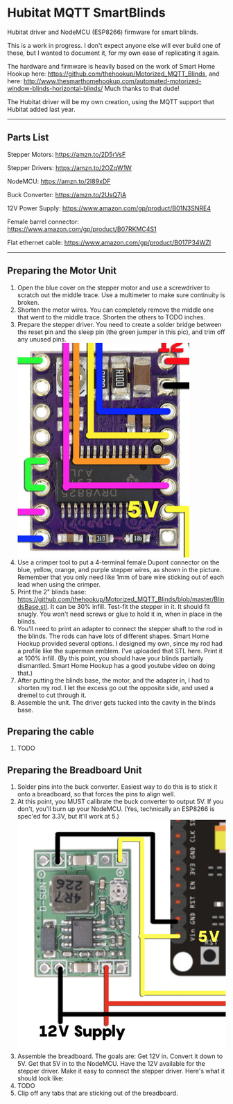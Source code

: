 # Hubitat MQTT SmartBlinds
Hubitat driver and NodeMCU (ESP8266) firmware for smart blinds.

This is a work in progress.  I don't expect anyone else will ever build one of these, but I wanted to document it, for my own ease of replicating it again.

The hardware and firmware is heavily based on the work of Smart Home Hookup here:  https://github.com/thehookup/Motorized_MQTT_Blinds, and here:  http://www.thesmarthomehookup.com/automated-motorized-window-blinds-horizontal-blinds/  Much thanks to that dude!

The Hubitat driver will be my own creation, using the MQTT support that Hubitat added last year.

----------

## Parts List
Stepper Motors: https://amzn.to/2D5rVsF

Stepper Drivers: https://amzn.to/2OZqW1W

NodeMCU: https://amzn.to/2I89xDF

Buck Converter: https://amzn.to/2UsQ7jA

12V Power Supply: https://www.amazon.com/gp/product/B01N3SNRE4

Female barrel connector:  https://www.amazon.com/gp/product/B07RKMC4S1

Flat ethernet cable:  https://www.amazon.com/gp/product/B017P34WZI

----------

## Preparing the Motor Unit

1. Open the blue cover on the stepper motor and use a screwdriver to scratch out the middle trace.  Use a multimeter to make sure continuity is broken.
2. Shorten the motor wires.  You can completely remove the middle one that went to the middle trace.  Shorten the others to TODO inches.
3. Prepare the stepper driver.  You need to create a solder bridge between the reset pin and the sleep pin (the green jumper in this pic), and trim off any unused pins.  ![alt text](https://github.com/joelwetzel/Hubitat-MQTT-SmartBlinds/blob/master/SolderBridgeOnDriver.png)
4. Use a crimper tool to put a 4-terminal female Dupont connector on the blue, yellow, orange, and purple stepper wires, as shown in the picture.  Remember that you only need like 1mm of bare wire sticking out of each lead when using the crimper.
5. Print the 2" blinds base:  https://github.com/thehookup/Motorized_MQTT_Blinds/blob/master/BlindsBase.stl.  It can be 30% infill.  Test-fit the stepper in it.  It should fit snugly.  You won't need screws or glue to hold it in, when in place in the blinds.
6. You'll need to print an adapter to connect the stepper shaft to the rod in the blinds.  The rods can have lots of different shapes.  Smart Home Hookup provided several options.  I designed my own, since my rod had a profile like the superman emblem.  I've uploaded that STL here.  Print it at 100% infill.  (By this point, you should have your blinds partially dismantled.  Smart Home Hookup has a good youtube video on doing that.)
7. After putting the blinds base, the motor, and the adapter in, I had to shorten my rod.  I let the excess go out the opposite side, and used a dremel to cut through it.
8. Assemble the unit.  The driver gets tucked into the cavity in the blinds base.

## Preparing the cable
1. TODO

## Preparing the Breadboard Unit
1. Solder pins into the buck converter.  Easiest way to do this is to stick it onto a breadboard, so that forces the pins to align well.
2. At this point, you MUST calibrate the buck converter to output 5V.  If you don't, you'll burn up your NodeMCU.  (Yes, technically an ESP8266 is spec'ed for 3.3V, but it'll work at 5.)  ![alt text](https://github.com/joelwetzel/Hubitat-MQTT-SmartBlinds/blob/master/BuckConverter5V.png)
3. Assemble the breadboard.  The goals are:  Get 12V in.  Convert it down to 5V.  Get that 5V in to the NodeMCU.  Have the 12V available for the stepper driver.  Make it easy to connect the stepper driver.  Here's what it should look like:
4. TODO
4. Clip off any tabs that are sticking out of the breadboard.

